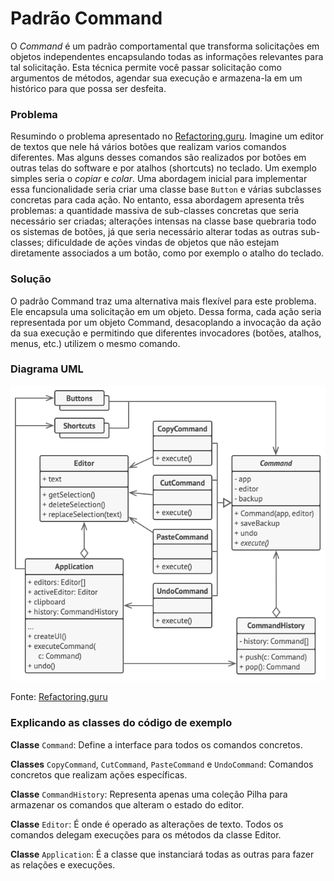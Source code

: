 # Padrão Command
O *Command* é um padrão comportamental que transforma solicitações em objetos independentes encapsulando todas as informações relevantes para tal solicitação. Esta técnica permite você passar solicitação como argumentos de métodos, agendar sua execução e armazena-la em um histórico para que possa ser desfeita.

### Problema
Resumindo o problema apresentado no [Refactoring.guru](https://refactoring.guru/design-patterns/command). Imagine um editor de textos que nele há vários botões que realizam varios comandos diferentes. Mas alguns desses comandos são realizados por botões em outras telas do software e por atalhos (shortcuts) no teclado. Um exemplo simples seria o *copiar* e *colar*. Uma abordagem inicial para implementar essa funcionalidade seria criar uma classe base `Button` e várias subclasses concretas para cada ação. No entanto, essa abordagem apresenta três problemas: a quantidade massiva de sub-classes concretas que seria necessário ser criadas; alterações intensas na classe base quebraria todo os sistemas de botões, já que seria necessário alterar todas as outras sub-classes; dificuldade de ações vindas de objetos que não estejam diretamente associados a um botão, como por exemplo o atalho do teclado.

### Solução
O padrão Command traz uma alternativa mais flexível para este problema. Ele encapsula uma solicitação em um objeto. Dessa forma, cada ação seria representada por um objeto Command, desacoplando a invocação da ação da sua execução e permitindo que diferentes invocadores (botões, atalhos, menus, etc.) utilizem o mesmo comando.

### Diagrama UML
![Exemplo do padrão command](command-uml-example.png)

Fonte: [Refactoring.guru](https://refactoring.guru/design-patterns/command)

### Explicando as classes do código de exemplo
**Classe** `Command`: Define a interface para todos os comandos concretos.

**Classes** `CopyCommand`, `CutCommand`, `PasteCommand` e `UndoCommand`: Comandos concretos que realizam ações específicas.

**Classe** `CommandHistory`: Representa apenas uma coleção Pilha para armazenar os comandos que alteram o estado do editor.

**Classe** `Editor`: É onde é operado as alterações de texto. Todos os comandos delegam execuções para os métodos da classe Editor.

**Classe** `Application`: É a classe que instanciará todas as outras para fazer as relações e execuções.